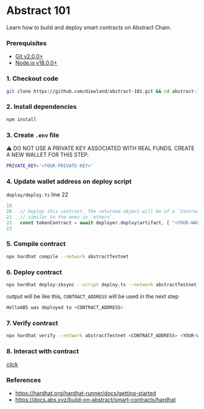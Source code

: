 # Abstract 101
Learn how to build and deploy smart contracts on Abstract Chain.

### Prerequisites
 * [Git v2.0.0+](https://git-scm.com/downloads)
 * [Node.js v18.0.0+](https://nodejs.org/en/download/package-manager)

### 1. Checkout code
```sh
git clone https://github.com/diewland/abstract-101.git && cd abstract-101
```

### 2. Install dependencies
```sh
npm install
```
### 3. Create `.env` file
⚠️ DO NOT USE A PRIVATE KEY ASSOCIATED WITH REAL FUNDS. CREATE A NEW WALLET FOR THIS STEP.
```sh
PRIVATE_KEY='<YOUR-PRIVATE-KEY>'
```

### 4. Update wallet address on deploy script
`deploy/deploy.ts` line 22
```ts
19
20   // Deploy this contract. The returned object will be of a `Contract` type,
21   // similar to the ones in `ethers`.
22   const tokenContract = await deployer.deploy(artifact, [ "<YOUR-WALLET-ADDRESS>" ]);
23
```

### 5. Compile contract
```sh
npx hardhat compile --network abstractTestnet
```

### 6. Deploy contract
```sh
npx hardhat deploy-zksync --script deploy.ts --network abstractTestnet
```
output will be like this, `CONTRACT_ADDRESS` will be used in the next step
```sh
HelloABS was deployed to <CONTRACT_ADDRESS>
```

### 7. Verify contract
```sh
npx hardhat verify --network abstractTestnet <CONTRACT_ADDRESS> <YOUR-WALLET-ADDRESS>
```

### 8. Interact with contract
[click](https://github.com/diewland/abstract-101/tree/master/contracts)

### References
 * https://hardhat.org/hardhat-runner/docs/getting-started
 * https://docs.abs.xyz/build-on-abstract/smart-contracts/hardhat
